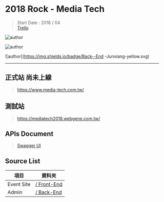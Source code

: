 # 2018 Rock - Media Tech

> Start Date :  2018 / 04  
> <a href="https://trello.com/c/luAjaswk/285-%E6%BB%BE%E7%9F%B32018-media-tech-%E5%A0%B1%E5%90%8D%E6%B4%BB%E5%8B%95%E7%B6%B2%E7%AB%99" target="_blank">Trello</a>

![author](https://img.shields.io/badge/Technical%20Director-Sanzok-blue.svg)   

![author](https://img.shields.io/badge/Front--End-Shirlin-green.svg)   

![author](https://img.shields.io/badge/Back--End -Junxiang-yellow.svg)   
___

## 正式站 尚未上線
> <a href="https://www.media-tech.com.tw/" target="_blank">https://www.media-tech.com.tw/</a>

## 測試站 
> <a href="https://mediatech2018.webgene.com.tw/" target="_blank">https://mediatech2018.webgene.com.tw/</a>

## APIs Document 
> <a href="http://petstore.swagger.io/?url=http://swagger.webgene.com.tw/SwaggerData/2018-Rock-MediaTech.json" target="_blank">Swagger UI</a>

## Source List

項目                                | 資料夾
------------------------------------|-----------
Event Site                   		| [/ Front-End]()
Admin                   		    | [/ Back-End]()
